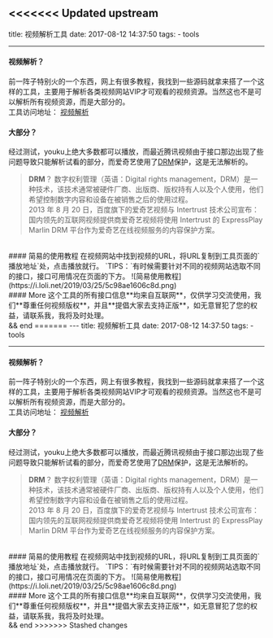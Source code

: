 <<<<<<< Updated upstream
---
title: 视频解析工具
date: 2017-08-12 14:37:50
tags:
    - tools

---
#### 视频解析？
前一阵子特别火的一个东西，网上有很多教程，我找到一些源码就拿来搭了一个这样的工具，主要用于解析各类视频网站VIP才可观看的视频资源。当然这也不是可以解析所有视频资源，而是大部分的。<br>
工具访问地址： [视频解析](http://tc.gxuann.cn/vod/index.html)
<br>
#### 大部分？
经过测试，youku上绝大多数都可以播放，而最近腾讯视频由于接口那边出现了些问题导致只能解析试看的部分，而爱奇艺使用了[DRM](#)保护，这是无法解析的。
>**DRM**？
数字权利管理（英语：Digital rights management，DRM）是一种技术，该技术通常被硬件厂商、出版商、版权持有人以及个人使用，他们希望控制数字内容和设备在被销售之后的使用过程。<br>
2013 年 8 月 20 日，百度旗下的爱奇艺视频与 Intertrust 技术公司宣布：国内领先的互联网视频提供商爱奇艺视频将使用 Intertrust 的 ExpressPlay Marlin DRM 平台作为爱奇艺在线视频服务的内容保护方案。

<br>
#### 简易的使用教程
在视频网站中找到视频的URL，将URL复制到工具页面的`播放地址`处，点击播放就行。
`TIPS：`有时候需要针对不同的视频网站选取不同的接口，接口可用情况在页面的下方。
![简易使用教程](https://i.loli.net/2019/03/25/5c98ae1606c8d.png)
<br>
#### More
这个工具的所有接口信息**均来自互联网**，仅供学习交流使用，我们**尊重任何视频版权**，并且**提倡大家去支持正版**，如无意冒犯了您的权益，请联系我，我将及时处理。
<br>
&&
end
=======
---
title: 视频解析工具
date: 2017-08-12 14:37:50
tags:
    - tools

---
#### 视频解析？
前一阵子特别火的一个东西，网上有很多教程，我找到一些源码就拿来搭了一个这样的工具，主要用于解析各类视频网站VIP才可观看的视频资源。当然这也不是可以解析所有视频资源，而是大部分的。<br>
工具访问地址： [视频解析](http://tc.gxuann.cn/vod/index.html)
<br>
#### 大部分？
经过测试，youku上绝大多数都可以播放，而最近腾讯视频由于接口那边出现了些问题导致只能解析试看的部分，而爱奇艺使用了[DRM](#)保护，这是无法解析的。
>**DRM**？
数字权利管理（英语：Digital rights management，DRM）是一种技术，该技术通常被硬件厂商、出版商、版权持有人以及个人使用，他们希望控制数字内容和设备在被销售之后的使用过程。<br>
2013 年 8 月 20 日，百度旗下的爱奇艺视频与 Intertrust 技术公司宣布：国内领先的互联网视频提供商爱奇艺视频将使用 Intertrust 的 ExpressPlay Marlin DRM 平台作为爱奇艺在线视频服务的内容保护方案。

<br>
#### 简易的使用教程
在视频网站中找到视频的URL，将URL复制到工具页面的`播放地址`处，点击播放就行。
`TIPS：`有时候需要针对不同的视频网站选取不同的接口，接口可用情况在页面的下方。
![简易使用教程](https://i.loli.net/2019/03/25/5c98ae1606c8d.png)
<br>
#### More
这个工具的所有接口信息**均来自互联网**，仅供学习交流使用，我们**尊重任何视频版权**，并且**提倡大家去支持正版**，如无意冒犯了您的权益，请联系我，我将及时处理。
<br>
&&
end
>>>>>>> Stashed changes
